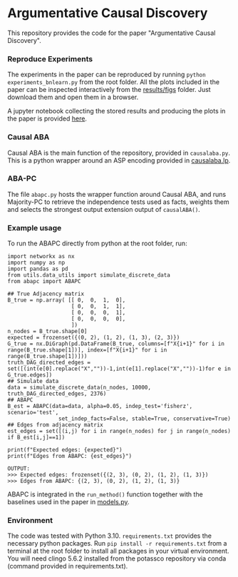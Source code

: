 # Argumentative Causal Discovery
This repository provides the code for the paper "Argumentative Causal Discovery". 

### Reproduce Experiments
The experiments in the paper can be reproduced by running ```python experiments_bnlearn.py``` from the root folder. All the plots included in the paper can be inspected interactively from the [results/figs](results/figs) folder. Just download them and open them in a browser. 

A jupyter notebook collecting the stored results and producing the plots in the paper is provided [here](notebooks/Experiments.ipynb).

### Causal ABA
Causal ABA is the main function of the repository, provided in ```causalaba.py```. This is a python wrapper around an ASP encoding provided in [causalaba.lp](encodings/causalaba.lp).

### ABA-PC
The file ```abapc.py``` hosts the wrapper function around Causal ABA, and runs Majority-PC to retrieve the independence tests used as facts, weights them and selects the strongest output extension output of ```causalABA()```.

### Example usage
To run the ABAPC directly from python at the root folder, run:
```
import networkx as nx
import numpy as np
import pandas as pd
from utils.data_utils import simulate_discrete_data
from abapc import ABAPC

## True Adjacency matrix
B_true = np.array( [[ 0,  0,  1,  0],
                    [ 0,  0,  1,  1],
                    [ 0,  0,  0,  1],
                    [ 0,  0,  0,  0],
                    ])
n_nodes = B_true.shape[0]
expected = frozenset({(0, 2), (1, 2), (1, 3), (2, 3)})
G_true = nx.DiGraph(pd.DataFrame(B_true, columns=[f"X{i+1}" for i in range(B_true.shape[1])], index=[f"X{i+1}" for i in range(B_true.shape[1])]))
truth_DAG_directed_edges = set([(int(e[0].replace("X",""))-1,int(e[1].replace("X",""))-1)for e in G_true.edges])
## Simulate data 
data = simulate_discrete_data(n_nodes, 10000, truth_DAG_directed_edges, 2376)
## ABAPC
B_est = ABAPC(data=data, alpha=0.05, indep_test='fisherz', scenario='test', 
                set_indep_facts=False, stable=True, conservative=True)
## Edges from adjacency matrix
est_edges = set([(i,j) for i in range(n_nodes) for j in range(n_nodes) if B_est[i,j]==1])

print(f"Expected edges: {expected}")
print(f"Edges from ABAPC: {est_edges}")

OUTPUT:
>>> Expected edges: frozenset({(2, 3), (0, 2), (1, 2), (1, 3)})
>>> Edges from ABAPC: {(2, 3), (0, 2), (1, 2), (1, 3)}
```
ABAPC is integrated in the ```run_method()``` function together with the baselines used in the paper in [models.py](https://github.com/briziorusso/ArgCausalDisco/blob/main/abapc.py).

### Environment
The code was tested with Python 3.10. `requirements.txt` provides the necessary python packages. Run `pip install -r requirements.txt` from a terminal at the root folder to install all packages in your virtual environment. You will need clingo 5.6.2 installed from the potassco repository via conda (command provided in requirements.txt).

